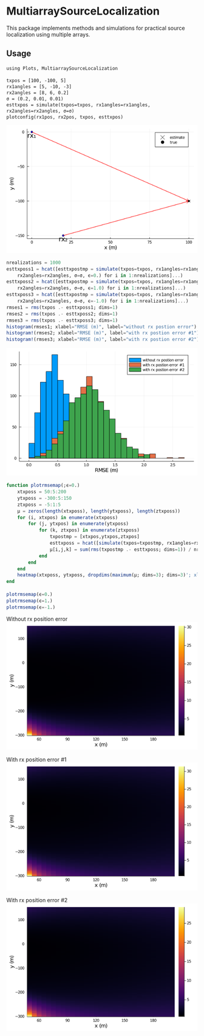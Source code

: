 # MultiarraySourceLocalization

This package implements methods and simulations for practical source localization using multiple arrays.

## Usage
```juilia
using Plots, MultiarraySourceLocalization

txpos = [100, -100, 5]
rx1angles = [5, -10, -3]
rx2angles = [8, 6, 0.2]
σ = (0.2, 0.01, 0.01)
esttxpos = simulate(txpos=txpos, rx1angles=rx1angles, rx2angles=rx2angles, σ=σ)
plotconfig(rx1pos, rx2pos, txpos, esttxpos)
```
![window](images/config.png)
```julia
nrealizations = 1000
esttxposs1 = hcat([esttxpostmp = simulate(txpos=txpos, rx1angles=rx1angles, 
    rx2angles=rx2angles, σ=σ, ϵ=0.) for i in 1:nrealizations]...)
esttxposs2 = hcat([esttxpostmp = simulate(txpos=txpos, rx1angles=rx1angles, 
    rx2angles=rx2angles, σ=σ, ϵ=1.0) for i in 1:nrealizations]...)
esttxposs3 = hcat([esttxpostmp = simulate(txpos=txpos, rx1angles=rx1angles, 
    rx2angles=rx2angles, σ=σ, ϵ=-1.0) for i in 1:nrealizations]...)
rmses1 = rms(txpos .- esttxposs1; dims=1)
rmses2 = rms(txpos .- esttxposs2; dims=1)
rmses3 = rms(txpos .- esttxposs3; dims=1)
histogram(rmses1; xlabel="RMSE (m)", label="without rx postion error")
histogram!(rmses2; xlabel="RMSE (m)", label="with rx postion error #1")
histogram!(rmses3; xlabel="RMSE (m)", label="with rx postion error #2")
```
![window](images/rmse.png)
```julia
function plotrmsemap(;ϵ=0.)
    xtxposs = 50:5:200
    ytxposs = -300:5:150
    ztxposs = -5:1:5
    μ = zeros(length(xtxposs), length(ytxposs), length(ztxposs))
    for (i, xtxpos) in enumerate(xtxposs)
        for (j, ytxpos) in enumerate(ytxposs)
            for (k, ztxpos) in enumerate(ztxposs)
                txpostmp = [xtxpos,ytxpos,ztxpos]
                esttxposs = hcat([simulate(txpos=txpostmp, rx1angles=rx1angles, rx2angles=rx2angles, σ=σ, ϵ=ϵ) for i in 1:nrealizations]...)
                μ[i,j,k] = sum(rms(txpostmp .- esttxposs; dims=1)) / nrealizations
            end
        end
    end
    heatmap(xtxposs, ytxposs, dropdims(maximum(μ; dims=3); dims=3)'; xlabel="x (m)", ylabel="y (m)")
end

plotrmsemap(ϵ=0.)
plotrmsemap(ϵ=1.)
plotrmsemap(ϵ=-1.)
```
Without rx position error
![window](images/rmse-map-0.png)

With rx position error #1
![window](images/rmse-map-1.png)

With rx position error #2
![window](images/rmse-map-2.png)